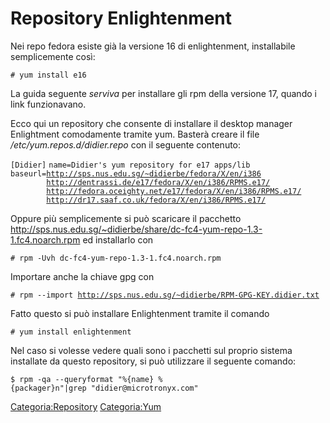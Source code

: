 Repository Enlightenment
========================

Nei repo fedora esiste già la versione 16 di enlightenment, installabile semplicemente così:

`# yum install e16`

La guida seguente *serviva* per installare gli rpm della versione 17, quando i link funzionavano.

Ecco qui un repository che consente di installare il desktop manager Enlightment comodamente tramite yum. Basterà creare il file */etc/yum.repos.d/didier.repo* con il seguente contenuto:

`[Didier]`
`name=Didier's yum repository for e17 apps/lib`
`baseurl=`[`http://sps.nus.edu.sg/~didierbe/fedora/X/en/i386`](http://sps.nus.edu.sg/~didierbe/fedora/X/en/i386)
`        `[`http://dentrassi.de/e17/fedora/X/en/i386/RPMS.e17/`](http://dentrassi.de/e17/fedora/X/en/i386/RPMS.e17/)
`        `[`http://fedora.oceighty.net/e17/fedora/X/en/i386/RPMS.e17/`](http://fedora.oceighty.net/e17/fedora/X/en/i386/RPMS.e17/)
`        `[`http://dr17.saaf.co.uk/fedora/X/en/i386/RPMS.e17/`](http://dr17.saaf.co.uk/fedora/X/en/i386/RPMS.e17/)

Oppure più semplicemente si può scaricare il pacchetto <http://sps.nus.edu.sg/~didierbe/share/dc-fc4-yum-repo-1.3-1.fc4.noarch.rpm> ed installarlo con

`# rpm -Uvh dc-fc4-yum-repo-1.3-1.fc4.noarch.rpm`

Importare anche la chiave gpg con

`# rpm --import `[`http://sps.nus.edu.sg/~didierbe/RPM-GPG-KEY.didier.txt`](http://sps.nus.edu.sg/~didierbe/RPM-GPG-KEY.didier.txt)` `

Fatto questo si può installare Enlightenment tramite il comando

`# yum install enlightenment`

Nel caso si volesse vedere quali sono i pacchetti sul proprio sistema installate da questo repository, si può utilizzare il seguente comando:

`$ rpm -qa --queryformat "%{name} %{packager}n"|grep "didier@microtronyx.com"`

<Categoria:Repository> <Categoria:Yum>
